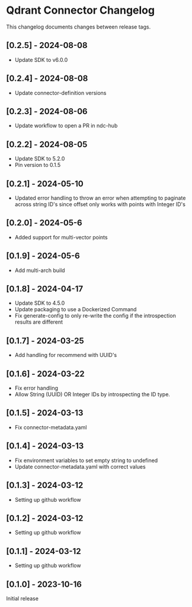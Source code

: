 # Qdrant Connector Changelog
This changelog documents changes between release tags.

## [0.2.5] - 2024-08-08
* Update SDK to v6.0.0

## [0.2.4] - 2024-08-08
* Update connector-definition versions

## [0.2.3] - 2024-08-06
* Update workflow to open a PR in ndc-hub

## [0.2.2] - 2024-08-05
* Update SDK to 5.2.0
* Pin version to 0.1.5

## [0.2.1] - 2024-05-10
* Updated error handling to throw an error when attempting to paginate across string ID's since offset only works with points with Integer ID's

## [0.2.0] - 2024-05-6
* Added support for multi-vector points

## [0.1.9] - 2024-05-6
* Add multi-arch build

## [0.1.8] - 2024-04-17
* Update SDK to 4.5.0
* Update packaging to use a Dockerized Command
* Fix generate-config to only re-write the config if the introspection results are different

## [0.1.7] - 2024-03-25
* Add handling for recommend with UUID's

## [0.1.6] - 2024-03-22
* Fix error handling
* Allow String (UUID) OR Integer IDs by introspecting the ID type.

## [0.1.5] - 2024-03-13
* Fix connector-metadata.yaml

## [0.1.4] - 2024-03-13
* Fix environment variables to set empty string to undefined
* Update connector-metadata.yaml with correct values

## [0.1.3] - 2024-03-12
* Setting up github workflow

## [0.1.2] - 2024-03-12
* Setting up github workflow

## [0.1.1] - 2024-03-12
* Setting up github workflow

## [0.1.0] - 2023-10-16
Initial release